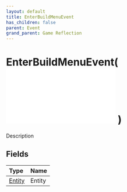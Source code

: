 ```yaml
---
layout: default
title: EnterBuildMenuEvent
has_children: false
parent: Event
grand_parent: Game Reflection
---
```

# EnterBuildMenuEvent( ![ EntityEventBase ](/game-reflection/events/entity_event_base.md) )
Description 

## Fields
| Type | Name |
|:-------------|:--------------|
| [Entity](/game-reflection/classes/entity.md) | Entity |
